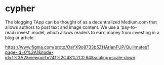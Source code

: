 # cypher
The blogging TApp can be thought of as a decentralized Medium.com that allows authors to post text and image content. We use a ‘pay-to-read+invest’ model, which allows readers to earn money from investing in a blog or article.


https://www.figma.com/proto/OaYX9o8733b5ZHArianFUP/Quillmates?page-id=0%3A1&node-id=1%3A2&viewport=241%2C48%2C0.64&scaling=scale-down